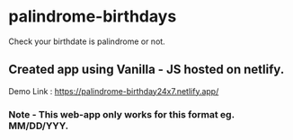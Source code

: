 # palindrome-birthdays

Check your birthdate is palindrome or not. 

## Created app using Vanilla - JS hosted on netlify.

Demo Link : https://palindrome-birthday24x7.netlify.app/

### Note - This web-app only works for this format eg. MM/DD/YYY.


